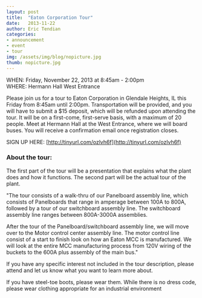 ```yaml
---
layout: post
title:  "Eaton Corporation Tour"
date:   2013-11-22
author: Eric Tendian
categories: 
- announcement
- event
- tour
img: /assets/img/blog/nopicture.jpg
thumb: nopicture.jpg
---
```


WHEN: Friday, November 22, 2013 at 8:45am - 2:00pm<br>
WHERE: Hermann Hall West Entrance

Please join us for a tour to Eaton Corporation in Glendale Heights, IL this Friday from 8:45am until 2:00pm. Transportation will be provided, and you will have to submit a $15 deposit, which will be refunded upon attending the tour. It will be on a first-come, first-serve basis, with a maximum of 20 people. Meet at Hermann Hall at the West Entrance, where we will board buses. You will receive a confirmation email once registration closes.

SIGN UP HERE: [http://tinyurl.com/ozlvh6f](http://tinyurl.com/ozlvh6f)

### About the tour:

The first part of the tour will be a presentation that explains what the plant does and how it functions. The second part will be the actual tour of the plant.

"The tour consists of a walk-thru of our Panelboard assembly line, which consists of Panelboards that range in amperage between 100A to 800A, followed by a tour of our switchboard assembly line. The switchboard assembly line ranges between 800A-3000A assemblies.

After the tour of the Panelboard/switchboard assembly line, we will move over to the Motor control center assembly line. The motor control line consist of a start to finish look on how an Eaton MCC is manufactured. We will look at the entire MCC manufacturing process from 120V wiring of the buckets to the 600A plus assembly of the main bus."

If you have any specific interest not included in the tour description, please attend and let us know what you want to learn more about.

If you have steel-toe boots, please wear them. While there is no dress code, please wear clothing appropriate for an industrial environment
